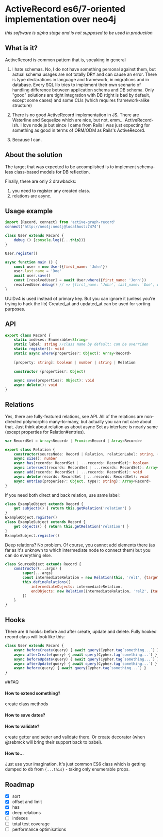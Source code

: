 # ActiveRecord es6/7-oriented implementation over neo4j
_this software is alpha stage and is not supposed to be used in production_
## What is it?

ActiveRecord is common pattern that is, speaking in general

1. I hate schemas. 
No, I do not have something personal against them, but actual schema usages are not totally DRY and can cause an error. 
There is type declarations in language and framework, in migrations and in database.
Every SQL lib tries to implement their own scenario of handling difference between application schema and DB schema.
Only "good" solutions are tight integration with DB (tight is bad by default, except some cases) and some CLIs (which requires framework-alike structure)

2. There is no good ActiveRecord implementation in JS.
There are Waterline and Sequelize which are nice, but not, emm... ActiveRecord-ish.
I love node.js but since I came from Rails I was just expecting for something as good in terms of ORM/ODM as Rails's ActiveRecord.

3. Because I can.

## About the solution

The target that was expected to be accomplished is to implement schema-less class-based models for DB reflection.
 
Finally, there are only 2 drawbacks:
1. you need to register any created class.
2. relations are async.

## Usage example

```javascript
import {Record, connect} from 'active-graph-record'
connect('http://neo4j:neo4j@localhost:7474')

class User extends Record {
    debug () {console.log({...this})}
}

User.register()

async function main () {
    const user = new User({first_name: 'John'})
    user.last_name = 'Doe'
    await user.save()
    const [resolvedUser] = await User.where({first_name: 'Jonh'})
    resolvedUser.debug() // => {first_name: 'John', last_name: 'Doe', uuid: '###', created_at: ###, updated_at: ###}
}
```

UUIDv4 is used instead of primary key. But you can ignore it (unless you're trying to hack the lib)
Created_at and updated_at can be used for sorting purposes.
 
## API

```typescript
export class Record {
    static indexes: Enumerable<String>
    static label: string //class name by default; can be overriden
    static register(): void   
    static async where(properties?: Object): Array<Record> 
    
    [property: string]: boolean | number | string | Relation
    
    constructor (properties?: Object)
    
    async save(properties?: Object): void 
    async delete(): void     
}
```


## Relations
Yes, there are fully-featured relations, see API.
All of the relations are non-directed polymorphic many-to-many, but actually you can not care about that.
Just think about relation as about async Set as interface is nearly same (except properties for Relation#entries).

```typescript
var RecordSet = Array<Record> | Promise<Record | Array<Record>>  

export class Relation {
    constructor(sourceNode: Record | Relation, relationLabel: string, {target?: Record, direction: [-1,0,1]})
    async size(): number
    async has(records: RecordSet | ...records: RecordSet): boolean
    async intersect(records: RecordSet | ...records: RecordSet): Array<Records>
    async add(records: RecordSet | ...records: RecordSet): void
    async delete(records: RecordSet | ...records: RecordSet): void
    async entries(properies?: Object, type?: string): Array<Record>
}
```

If you need both direct and back relation, use same label:
```javascript
class ExampleObject extends Record {
    get subjects() { return this.getRelation('relation') }
}
ExampleObject.register()
class ExampleSubject extends Record {
    get objects() { return this.getRelation('relation') }
}
ExampleSubject.register()
```

Deep relations? No problem. Of course, you cannot add elements there 
(as far as it's unknown to which intermediate node to connect them)
but you can do everything else.

```javascript
class SourceObject extends Record {
    constructor(...args) {
        super(...args)
        const intermediateRelation = new Relation(this, 'rel1', {target: IntermediateObject})
        this.defineRelations({
            intermediateObjects: intermediateRelation,
            endObjects: new Relation(intermediateRelation, 'rel2', {target: EndObject})
        })
    }
}
```

## Hooks

There are 6 hooks: before and after create, update and delete. Fully hooked record class will look like this:

```javascript
class User extends Record {
    async beforeCreate(query) { await query(Cypher.tag`something...`) }
    async afterCreate(query) { await query(Cypher.tag`something...`) }
    async beforeUpdate(query) { await query(Cypher.tag`something...`) }
    async afterUpdate(query) { await query(Cypher.tag`something...`) }
    async before(query) { await query(Cypher.tag`something...`) }
}
```

##FAQ
#### How to extend something?
create class methods

#### How to save dates?


#### How to validate?
create getter and setter and validate there. Or create decorator (when @sebmck will bring their support back to babel).

#### How to...
Just use your imagination. It's just common ES6 class which is getting dumped to db from `{...this}` - taking only enumerable props.

## Roadmap
- [x] sort
- [x] offset and limit
- [x] has
- [x] deep relations
- [ ] indexes
- [ ] total test coverage
- [ ] performance optimisations
